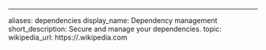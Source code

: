 ---
aliases: dependencies
display_name: Dependency management
short_description: Secure and manage your dependencies.
topic: 
wikipedia_url: https://.wikipedia.com



